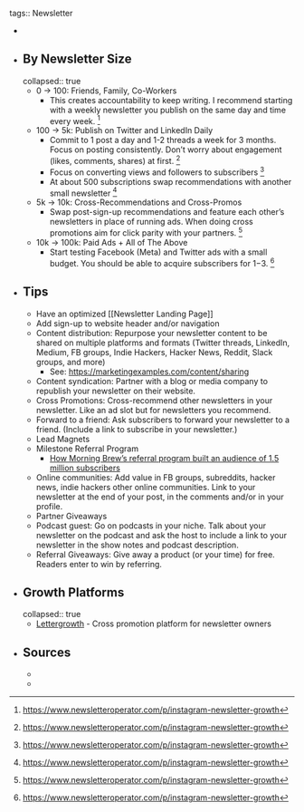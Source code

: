 tags:: Newsletter

-
- ## By Newsletter Size
  collapsed:: true
	- 0 → 100: Friends, Family, Co-Workers
		- This creates accountability to keep writing. I recommend starting with a weekly newsletter you publish on the same day and time every week. [^1]
	- 100 → 5k: Publish on Twitter and LinkedIn Daily
		- Commit to 1 post a day and 1-2 threads a week for 3 months. Focus on posting consistently. Don’t worry about engagement (likes, comments, shares) at first. [^1]
		- Focus on converting views and followers to subscribers [^1]
		- At about 500 subscriptions swap recommendations with another small newsletter [^1]
	- 5k → 10k: Cross-Recommendations and Cross-Promos
		- Swap post-sign-up recommendations and feature each other’s newsletters in place of running ads. When doing cross promotions aim for click parity with your partners. [^1]
	- 10k → 100k: Paid Ads + All of The Above
		- Start testing Facebook (Meta) and Twitter ads with a small budget. You should be able to acquire subscribers for $1-$3. [^1]
- ## Tips
	- Have an optimized [[Newsletter Landing Page]]
	- Add sign-up to website header and/or navigation
	- Content distribution: Repurpose your newsletter content to be shared on multiple platforms and formats (Twitter threads, LinkedIn, Medium, FB groups, Indie Hackers, Hacker News, Reddit, Slack groups, and more)
		- See: https://marketingexamples.com/content/sharing
	- Content syndication: Partner with a blog or media company to republish your newsletter on their website.
	- Cross Promotions: Cross-recommend other newsletters in your newsletter. Like an ad slot but for newsletters you recommend.
	- Forward to a friend: Ask subscribers to forward your newsletter to a friend. (Include a link to subscribe in your newsletter.)
	- Lead Magnets
	- Milestone Referral Program
		- [How Morning Brew’s referral program built an audience of 1.5 million subscribers](https://medium.com/the-mission/how-morning-brews-referral-program-built-an-audience-of-1-5-million-subscribers-3315482c1aa5)
	- Online communities: Add value in FB groups, subreddits, hacker news, indie hackers other online communities. Link to your newsletter at the end of your post, in the comments and/or in your profile.
	- Partner Giveaways
	- Podcast guest: Go on podcasts in your niche. Talk about your newsletter on the podcast and ask the host to include a link to your newsletter in the show notes and podcast description.
	- Referral Giveaways: Give away a product (or your time) for free. Readers enter to win by referring.
- ## Growth Platforms
  collapsed:: true
	- [Lettergrowth](https://lettergrowth.com/) - Cross promotion platform for newsletter owners
- ## Sources
	- [^1]: https://www.newsletteroperator.com/p/instagram-newsletter-growth
	- [^2]: https://inboxcollective.com/ways-to-grow-your-newsletter-list/